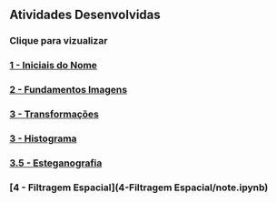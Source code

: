 ## Atividades Desenvolvidas
### Clique para vizualizar
### [1 - Iniciais do Nome](1-Iniciais/note.ipynb)
### [2 - Fundamentos Imagens](2-Fundamentos_Imagens/note.ipynb)
### [3 - Transformações](3-Transformações%20e%20Histograma/note1.ipynb)
### [3 - Histograma](3-Transformações%20e%20Histograma/note2.ipynb)
### [3.5 - Esteganografia](3.5-Esteganografia/note.ipynb)
### [4 - Filtragem Espacial](4-Filtragem Espacial/note.ipynb)